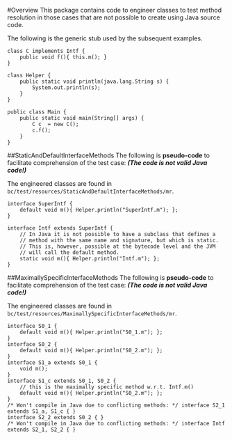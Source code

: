 #Overview
This package contains code to engineer classes to test method resolution in
those cases that are not possible to create using Java source code.

The following is the generic stub used by the subsequent examples.
```
class C implements Intf {
    public void f(){ this.m(); }
}

class Helper {
    public static void println(java.lang.String s) {
        System.out.println(s);
    }
}

public class Main {
    public static void main(String[] args) {
        C c  = new C();
        c.f();
    }
}
```


##StaticAndDefaultInterfaceMethods
The following is **pseudo-code** to facilitate comprehension of the test case:
***(The code is not valid Java code!)*** 

The engineered classes are found in `bc/test/resources/StaticAndDefaultInterfaceMethods/mr`.

```
interface SuperIntf {
    default void m(){ Helper.println("SuperIntf.m"); };
}

interface Intf extends SuperIntf {
    // In Java it is not possible to have a subclass that defines a 
    // method with the same name and signature, but which is static.
    // This is, however, possible at the bytecode level and the JVM
    // will call the default method.
    static void m(){ Helper.println("Intf.m"); };
}
```

##MaximallySpecificInterfaceMethods
The following is **pseudo-code** to facilitate comprehension of the test case:
***(The code is not valid Java code!)*** 

The engineered classes are found in `bc/test/resources/MaximallySpecificInterfaceMethods/mr`.

```
interface S0_1 {
    default void m(){ Helper.println("S0_1.m"); };
}
interface S0_2 {
    default void m(){ Helper.println("S0_2.m"); };
}
interface S1_a extends S0_1 {
    void m();
}
interface S1_c extends S0_1, S0_2 {
    // this is the maximally specific method w.r.t. Intf.m()
    default void m(){ Helper.println("S0_2.m"); };
}
/* Won't compile in Java due to conflicting methods: */ interface S2_1 extends S1_a, S1_c { }
interface S2_2 extends S0_2 { }
/* Won't compile in Java due to conflicting methods: */ interface Intf extends S2_1, S2_2 { }
```